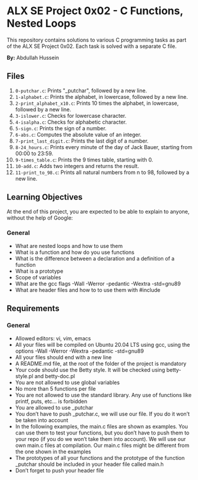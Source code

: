 # ALX SE Project 0x02 - C Functions, Nested Loops

This repository contains solutions to various C programming tasks as part of the ALX SE Project 0x02. Each task is solved with a separate C file.

**By:** Abdullah Hussein

## Files

1. `0-putchar.c`: Prints "_putchar", followed by a new line.
2. `1-alphabet.c`: Prints the alphabet, in lowercase, followed by a new line.
3. `2-print_alphabet_x10.c`: Prints 10 times the alphabet, in lowercase, followed by a new line.
4. `3-islower.c`: Checks for lowercase character.
5. `4-isalpha.c`: Checks for alphabetic character.
6. `5-sign.c`: Prints the sign of a number.
7. `6-abs.c`: Computes the absolute value of an integer.
8. `7-print_last_digit.c`: Prints the last digit of a number.
9. `8-24_hours.c`: Prints every minute of the day of Jack Bauer, starting from 00:00 to 23:59.
10. `9-times_table.c`: Prints the 9 times table, starting with 0.
11. `10-add.c`: Adds two integers and returns the result.
12. `11-print_to_98.c`: Prints all natural numbers from n to 98, followed by a new line.

## Learning Objectives

At the end of this project, you are expected to be able to explain to anyone, without the help of Google:

### General
- What are nested loops and how to use them
- What is a function and how do you use functions
- What is the difference between a declaration and a definition of a function
- What is a prototype
- Scope of variables
- What are the gcc flags -Wall -Werror -pedantic -Wextra -std=gnu89
- What are header files and how to to use them with #include

## Requirements

### General
- Allowed editors: vi, vim, emacs
- All your files will be compiled on Ubuntu 20.04 LTS using gcc, using the options -Wall -Werror -Wextra -pedantic -std=gnu89
- All your files should end with a new line
- A README.md file, at the root of the folder of the project is mandatory
- Your code should use the Betty style. It will be checked using betty-style.pl and betty-doc.pl
- You are not allowed to use global variables
- No more than 5 functions per file
- You are not allowed to use the standard library. Any use of functions like printf, puts, etc… is forbidden
- You are allowed to use _putchar
- You don’t have to push _putchar.c, we will use our file. If you do it won’t be taken into account
- In the following examples, the main.c files are shown as examples. You can use them to test your functions, but you don’t have to push them to your repo (if you do we won’t take them into account). We will use our own main.c files at compilation. Our main.c files might be different from the one shown in the examples
- The prototypes of all your functions and the prototype of the function _putchar should be included in your header file called main.h
- Don’t forget to push your header file
